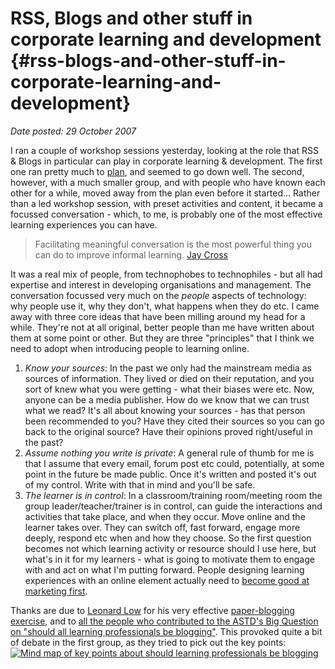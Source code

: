 # RSS, Blogs and other stuff in corporate learning and development {#rss-blogs-and-other-stuff-in-corporate-learning-and-development}

_Date posted: 29 October 2007_

I ran a couple of workshop sessions yesterday, looking at the role that RSS & Blogs in particular can play in corporate learning & development. The first one ran pretty much to [plan](http://learningconversations.wikispaces.com/glasgow10_05_07), and seemed to go down well. The second, however, with a much smaller group, and with people who have known each other for a while, moved away from the plan even before it started... Rather than a led workshop session, with preset activities and content, it became a focussed conversation - which, to me, is probably one of the most effective learning experiences you can have.

> Facilitating meaningful conversation is the most powerful thing you can do to improve informal learning. [Jay Cross](http://informl.com/?p=625)

It was a real mix of people, from technophobes to technophiles - but all had expertise and interest in developing organisations and management. The conversation focussed very much on the _people_ aspects of technology: why people use it, why they don't, what happens when they do etc. I came away with three core ideas that have been milling around my head for a while. They're not at all original, better people than me have written about them at some point or other. But they are three "principles" that I think we need to adopt when introducing people to learning online.

1.  _Know your sources_: In the past we only had the mainstream media as sources of information. They lived or died on their reputation, and you sort of knew what you were getting - what their biases were etc. Now, anyone can be a media publisher. How do we know that we can trust what we read? It's all about knowing your sources - has that person been recommended to you? Have they cited their sources so you can go back to the original source? Have their opinions proved right/useful in the past?
2.  _Assume nothing you write is private_: A general rule of thumb for me is that I assume that every email, forum post etc could, potentially, at some point in the future be made public. Once it's written and posted it's out of my control. Write with that in mind and you'll be safe.
3.  _The learner is in control_: In a classroom/training room/meeting room the group leader/teacher/trainer is in control, can guide the interactions and activities that take place, and when they occur. Move online and the learner takes over. They can switch off, fast forward, engage more deeply, respond etc when and how they choose. So the first question becomes not which learning activity or resource should I use here, but what's in it for my learners - what is going to motivate them to engage with and act on what I'm putting forward. People designing learning experiences with an online element actually need to [become good at marketing first](http://www.learningconversations.co.uk/main/index.php/mark/2007/02/12/marketing_aamp_education).

Thanks are due to [Leonard Low](http://mlearning.edublogs.org/about/) for his very effective [paper-blogging exercise](http://mlearning.edublogs.org/2007/03/16/workshop-activity-paper-blogs/), and to [all the people who contributed to the ASTD's Big Question on "should all learning professionals be blogging"](http://learningcircuits.blogspot.com/2006/10/big-question-for-october-should-all_04.html). This provoked quite a bit of debate in the first group, as they tried to pick out the key points: [![Mind map of key points about should learning professionals be blogging](./assets/Should_every_learning_professional_have_a_blog1.jpeg "Mind map of key points about should all learning professionals be blogging")](./assets/Should_every_learning_professional_have_a_blog1.jpeg)